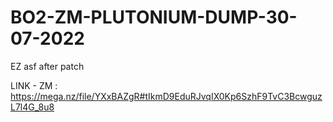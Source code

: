 # BO2-ZM-PLUTONIUM-DUMP-30-07-2022
EZ asf after patch

LINK -
ZM : https://mega.nz/file/YXxBAZgR#tIkmD9EduRJvqIX0Kp6SzhF9TvC3BcwguzL7l4G_8u8
